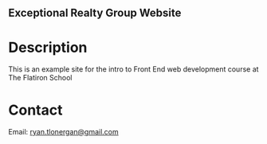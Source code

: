 Exceptional Realty Group Website
---

# Description
This is an example site for the intro to Front End web development course at The Flatiron School

# Contact 

Email: ryan.tlonergan@gmail.com